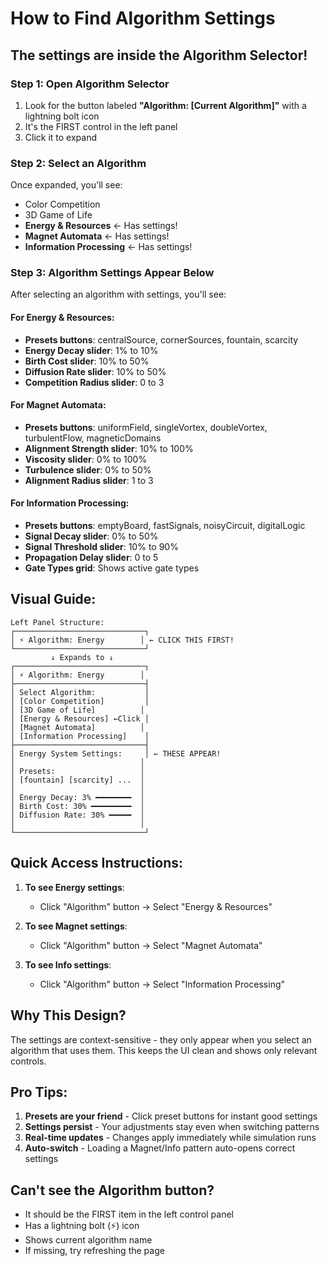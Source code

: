 # How to Find Algorithm Settings

## The settings are inside the Algorithm Selector!

### Step 1: Open Algorithm Selector
1. Look for the button labeled **"Algorithm: [Current Algorithm]"** with a lightning bolt icon
2. It's the FIRST control in the left panel
3. Click it to expand

### Step 2: Select an Algorithm
Once expanded, you'll see:
- Color Competition
- 3D Game of Life
- **Energy & Resources** ← Has settings!
- **Magnet Automata** ← Has settings!
- **Information Processing** ← Has settings!

### Step 3: Algorithm Settings Appear Below
After selecting an algorithm with settings, you'll see:

#### For Energy & Resources:
- **Presets buttons**: centralSource, cornerSources, fountain, scarcity
- **Energy Decay slider**: 1% to 10%
- **Birth Cost slider**: 10% to 50%
- **Diffusion Rate slider**: 10% to 50%
- **Competition Radius slider**: 0 to 3

#### For Magnet Automata:
- **Presets buttons**: uniformField, singleVortex, doubleVortex, turbulentFlow, magneticDomains
- **Alignment Strength slider**: 10% to 100%
- **Viscosity slider**: 0% to 100%
- **Turbulence slider**: 0% to 50%
- **Alignment Radius slider**: 1 to 3

#### For Information Processing:
- **Presets buttons**: emptyBoard, fastSignals, noisyCircuit, digitalLogic
- **Signal Decay slider**: 0% to 50%
- **Signal Threshold slider**: 10% to 90%
- **Propagation Delay slider**: 0 to 5
- **Gate Types grid**: Shows active gate types

## Visual Guide:

```
Left Panel Structure:
┌─────────────────────────────┐
│ ⚡ Algorithm: Energy        │ ← CLICK THIS FIRST!
└─────────────────────────────┘
         ↓ Expands to ↓
┌─────────────────────────────┐
│ ⚡ Algorithm: Energy        │
├─────────────────────────────┤
│ Select Algorithm:           │
│ [Color Competition]         │
│ [3D Game of Life]          │
│ [Energy & Resources] ←Click │
│ [Magnet Automata]          │
│ [Information Processing]    │
├─────────────────────────────┤
│ Energy System Settings:     │ ← THESE APPEAR!
│                            │
│ Presets:                   │
│ [fountain] [scarcity] ...  │
│                            │
│ Energy Decay: 3% ━━━━━━━━  │
│ Birth Cost: 30% ━━━━━━━━━  │
│ Diffusion Rate: 30% ━━━━━  │
│                            │
└─────────────────────────────┘
```

## Quick Access Instructions:

1. **To see Energy settings**: 
   - Click "Algorithm" button → Select "Energy & Resources"
   
2. **To see Magnet settings**: 
   - Click "Algorithm" button → Select "Magnet Automata"
   
3. **To see Info settings**: 
   - Click "Algorithm" button → Select "Information Processing"

## Why This Design?

The settings are context-sensitive - they only appear when you select an algorithm that uses them. This keeps the UI clean and shows only relevant controls.

## Pro Tips:

1. **Presets are your friend** - Click preset buttons for instant good settings
2. **Settings persist** - Your adjustments stay even when switching patterns
3. **Real-time updates** - Changes apply immediately while simulation runs
4. **Auto-switch** - Loading a Magnet/Info pattern auto-opens correct settings

## Can't see the Algorithm button?

- It should be the FIRST item in the left control panel
- Has a lightning bolt (⚡) icon
- Shows current algorithm name
- If missing, try refreshing the page